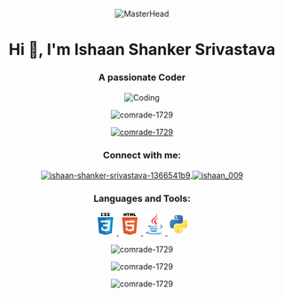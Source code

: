 <!-- Master Head Image -->
<p align="center">
  <img src="https://encrypted-tbn0.gstatic.com/images?q=tbn:ANd9GcTfprWjDuvPpYZhsrZknF_WeBZlMamSFM87yw&s" alt="MasterHead">
</p>

<!-- Main Title and Subtitle -->
<h1 align="center">Hi 👋, I'm Ishaan Shanker Srivastava</h1>
<h3 align="center">A passionate Coder</h3>

<!-- Right-Side Image -->
<p align="center">
  <img align="center" alt="Coding" width="400" src="https://media4.giphy.com/media/v1.Y2lkPTc5MGI3NjExeHYxbGJtbXl1YnRxcjB1eDkwZDNzbzR1ZWNlbWZ1MmJscTlqZ3pncCZlcD12MV9pbnRlcm5hbF9naWZfYnlfaWQmY3Q9Zw/ve43TyDQ3B4me7d22z/giphy.webp">
</p>

<!-- Profile View Count -->
<p align="center"> 
  <img src="https://komarev.com/ghpvc/?username=comrade-1729&label=Profile%20views&color=0e75b6&style=flat" alt="comrade-1729" /> 
</p>

<!-- GitHub Trophies -->
<p align="center"> 
  <a href="https://github.com/ryo-ma/github-profile-trophy">
    <img src="https://github-profile-trophy.vercel.app/?username=comrade-1729" alt="comrade-1729" />
  </a> 
</p>

<!-- Connect With Me Section -->
<h3 align="center">Connect with me:</h3>
<p align="center">
  <a href="https://linkedin.com/in/ishaan-shanker-srivastava-1366541b9" target="blank">
    <img align="center" src="https://raw.githubusercontent.com/rahuldkjain/github-profile-readme-generator/master/src/images/icons/Social/linked-in-alt.svg" alt="ishaan-shanker-srivastava-1366541b9" height="30" width="40" />
  </a>
  <a href="https://www.leetcode.com/ishaan_009" target="blank">
    <img align="center" src="https://raw.githubusercontent.com/rahuldkjain/github-profile-readme-generator/master/src/images/icons/Social/leet-code.svg" alt="ishaan_009" height="30" width="40" />
  </a>
</p>

<!-- Languages and Tools Section -->
<h3 align="center">Languages and Tools:</h3>
<p align="center"> 
  <a href="https://www.w3schools.com/css/" target="_blank" rel="noreferrer"> 
    <img src="https://raw.githubusercontent.com/devicons/devicon/master/icons/css3/css3-original-wordmark.svg" alt="css3" width="40" height="40"/> 
  </a> 
  <a href="https://www.w3.org/html/" target="_blank" rel="noreferrer"> 
    <img src="https://raw.githubusercontent.com/devicons/devicon/master/icons/html5/html5-original-wordmark.svg" alt="html5" width="40" height="40"/> 
  </a> 
  <a href="https://www.java.com" target="_blank" rel="noreferrer"> 
    <img src="https://raw.githubusercontent.com/devicons/devicon/master/icons/java/java-original.svg" alt="java" width="40" height="40"/> 
  </a> 
  <a href="https://www.python.org" target="_blank" rel="noreferrer"> 
    <img src="https://raw.githubusercontent.com/devicons/devicon/master/icons/python/python-original.svg" alt="python" width="40" height="40"/> 
  </a> 
</p>

<!-- GitHub Stats Section -->
<p align="center">
  <img src="https://github-readme-stats.vercel.app/api/top-langs?username=comrade-1729&show_icons=true&locale=en&layout=compact" alt="comrade-1729" />
</p>

<p align="center">
  <img src="https://github-readme-stats.vercel.app/api?username=comrade-1729&show_icons=true&locale=en" alt="comrade-1729" />
</p>

<p align="center">
  <img src="https://github-readme-streak-stats.herokuapp.com/?user=comrade-1729&" alt="comrade-1729" />
</p>
